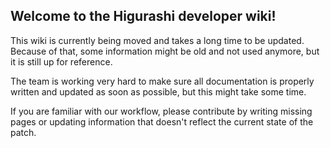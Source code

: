 ## Welcome to the Higurashi developer wiki!

This wiki is currently being moved and takes a long time to be updated. Because of that, some information might be old and not used anymore, but it is still up for reference.

The team is working very hard to make sure all documentation is properly written and updated as soon as possible, but this might take some time.

If you are familiar with our workflow, please contribute by writing missing pages or updating information that doesn't reflect the current state of the patch.
